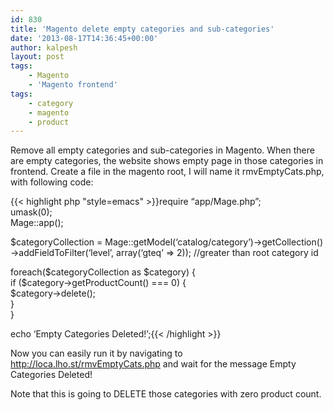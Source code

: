 ```yaml
---
id: 830
title: 'Magento delete empty categories and sub-categories'
date: '2013-08-17T14:36:45+00:00'
author: kalpesh
layout: post
tags:
    - Magento
    - 'Magento frontend'
tags:
    - category
    - magento
    - product
---
```


Remove all empty categories and sub-categories in Magento. When there are empty categories, the website shows empty page in those categories in frontend. Create a file in the magento root, I will name it rmvEmptyCats.php, with following code:

{{< highlight php "style=emacs" >}}require “app/Mage.php”;  
umask(0);  
Mage::app();

$categoryCollection = Mage::getModel(‘catalog/category’)->getCollection()  
 ->addFieldToFilter(‘level’, array(‘gteq’ => 2)); //greater than root category id

foreach($categoryCollection as $category) {  
 if ($category->getProductCount() === 0) {  
 $category->delete();  
 }  
}

echo ‘Empty Categories Deleted!’;{{< /highlight >}}

Now you can easily run it by navigating to http://loca.lho.st/rmvEmptyCats.php and wait for the message Empty Categories Deleted!

Note that this is going to DELETE those categories with zero product count.